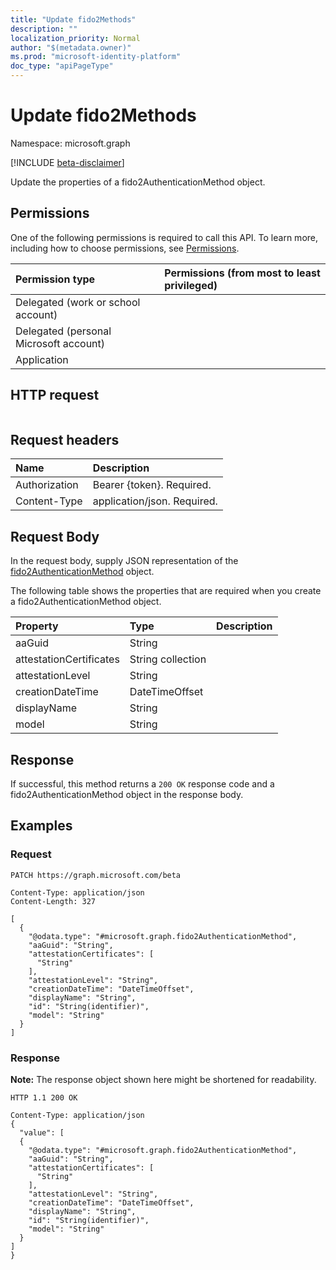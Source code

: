 ```yaml
---
title: "Update fido2Methods"
description: ""
localization_priority: Normal
author: "$(metadata.owner)"
ms.prod: "microsoft-identity-platform"
doc_type: "apiPageType"
---
```


# Update fido2Methods

Namespace: microsoft.graph

[!INCLUDE [beta-disclaimer](../../includes/beta-disclaimer.md)]

Update the properties of a fido2AuthenticationMethod object.

## Permissions

One of the following permissions is required to call this API. To learn more, including how to choose permissions, see [Permissions](/graph/permissions-reference).

| Permission type                        | Permissions (from most to least privileged) |
| :------------------------------------- | :------------------------------------------ |
| Delegated (work or school account)     |                                             |
| Delegated (personal Microsoft account) |                                             |
| Application                            |                                             |

## HTTP request

<!-- {
  "blockType": "ignored"
}
-->

```http

```

## Request headers

| Name          | Description                 |
| :------------ | :-------------------------- |
| Authorization | Bearer {token}. Required.   |
| Content-Type  | application/json. Required. |

## Request Body

In the request body, supply JSON representation of the [fido2AuthenticationMethod](../resources/-fido2authenticationmethod.md) object.

<!-- Actions and Functions -->

<!-- CRUD Methods -->

The following table shows the properties that are required when you create a fido2AuthenticationMethod object.

| Property                | Type              | Description |
| :---------------------- | :---------------- | :---------- |
| aaGuid                  | String            |             |
| attestationCertificates | String collection |             |
| attestationLevel        | String            |             |
| creationDateTime        | DateTimeOffset    |             |
| displayName             | String            |             |
| model                   | String            |             |

## Response

If successful, this method returns a `200 OK` response code and a fido2AuthenticationMethod object in the response body.

## Examples

### Request

<!-- {
  "blockType": "request",
  "name": "update_fido2methods"
}
-->

```http
PATCH https://graph.microsoft.com/beta

Content-Type: application/json
Content-Length: 327

[
  {
    "@odata.type": "#microsoft.graph.fido2AuthenticationMethod",
    "aaGuid": "String",
    "attestationCertificates": [
      "String"
    ],
    "attestationLevel": "String",
    "creationDateTime": "DateTimeOffset",
    "displayName": "String",
    "id": "String(identifier)",
    "model": "String"
  }
]

```

### Response

**Note:** The response object shown here might be shortened for readability.

<!-- {
  "blockType": "response",
  "truncated": true,
  "@odata.type": "$(this.ReturnTypeFullName)"
}
-->

```http
HTTP 1.1 200 OK

Content-Type: application/json
{
  "value": [
  {
    "@odata.type": "#microsoft.graph.fido2AuthenticationMethod",
    "aaGuid": "String",
    "attestationCertificates": [
      "String"
    ],
    "attestationLevel": "String",
    "creationDateTime": "DateTimeOffset",
    "displayName": "String",
    "id": "String(identifier)",
    "model": "String"
  }
]
}

```
